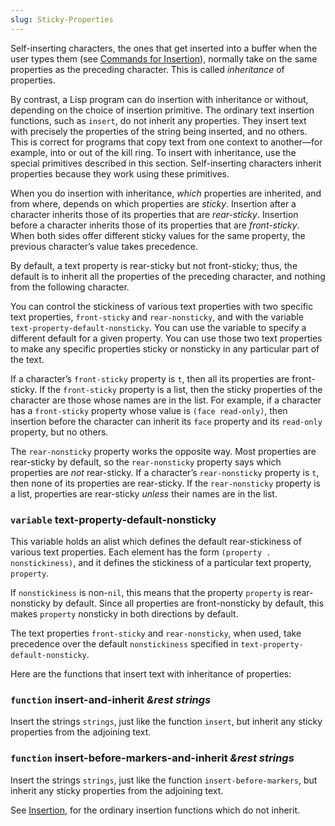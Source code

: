 ```yaml
---
slug: Sticky-Properties
---
```


Self-inserting characters, the ones that get inserted into a buffer when the user types them (see [Commands for Insertion](/docs/elisp/Commands-for-Insertion)), normally take on the same properties as the preceding character. This is called *inheritance* of properties.

By contrast, a Lisp program can do insertion with inheritance or without, depending on the choice of insertion primitive. The ordinary text insertion functions, such as `insert`, do not inherit any properties. They insert text with precisely the properties of the string being inserted, and no others. This is correct for programs that copy text from one context to another—for example, into or out of the kill ring. To insert with inheritance, use the special primitives described in this section. Self-inserting characters inherit properties because they work using these primitives.

When you do insertion with inheritance, *which* properties are inherited, and from where, depends on which properties are *sticky*. Insertion after a character inherits those of its properties that are *rear-sticky*. Insertion before a character inherits those of its properties that are *front-sticky*. When both sides offer different sticky values for the same property, the previous character’s value takes precedence.

By default, a text property is rear-sticky but not front-sticky; thus, the default is to inherit all the properties of the preceding character, and nothing from the following character.

You can control the stickiness of various text properties with two specific text properties, `front-sticky` and `rear-nonsticky`, and with the variable `text-property-default-nonsticky`. You can use the variable to specify a different default for a given property. You can use those two text properties to make any specific properties sticky or nonsticky in any particular part of the text.

If a character’s `front-sticky` property is `t`, then all its properties are front-sticky. If the `front-sticky` property is a list, then the sticky properties of the character are those whose names are in the list. For example, if a character has a `front-sticky` property whose value is `(face read-only)`, then insertion before the character can inherit its `face` property and its `read-only` property, but no others.

The `rear-nonsticky` property works the opposite way. Most properties are rear-sticky by default, so the `rear-nonsticky` property says which properties are *not* rear-sticky. If a character’s `rear-nonsticky` property is `t`, then none of its properties are rear-sticky. If the `rear-nonsticky` property is a list, properties are rear-sticky *unless* their names are in the list.

### <span className="tag variable">`variable`</span> **text-property-default-nonsticky**

This variable holds an alist which defines the default rear-stickiness of various text properties. Each element has the form `(property . nonstickiness)`, and it defines the stickiness of a particular text property, `property`.

If `nonstickiness` is non-`nil`, this means that the property `property` is rear-nonsticky by default. Since all properties are front-nonsticky by default, this makes `property` nonsticky in both directions by default.

The text properties `front-sticky` and `rear-nonsticky`, when used, take precedence over the default `nonstickiness` specified in `text-property-default-nonsticky`.

Here are the functions that insert text with inheritance of properties:

### <span className="tag function">`function`</span> **insert-and-inherit** *\&rest strings*

Insert the strings `strings`, just like the function `insert`, but inherit any sticky properties from the adjoining text.

### <span className="tag function">`function`</span> **insert-before-markers-and-inherit** *\&rest strings*

Insert the strings `strings`, just like the function `insert-before-markers`, but inherit any sticky properties from the adjoining text.

See [Insertion](/docs/elisp/Insertion), for the ordinary insertion functions which do not inherit.
